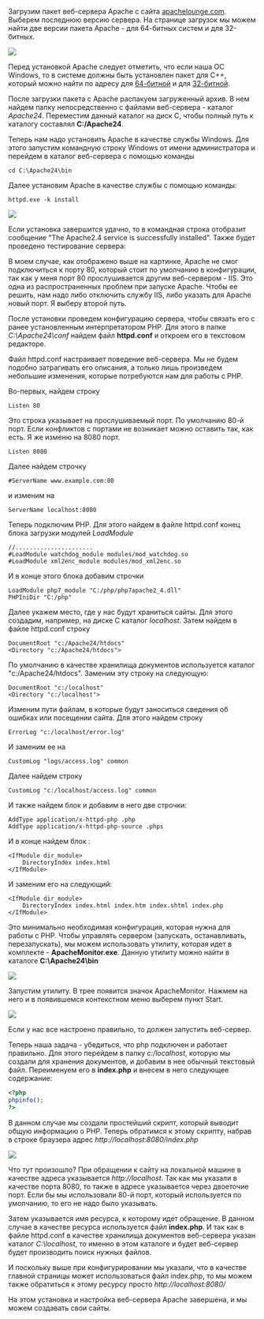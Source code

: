 Загрузим пакет веб-сервера Apache с сайта [apachelounge.com](http://www.apachelounge.com/). Выберем последнюю версию сервера. На странице загрузок мы можем найти две версии пакета Apache - для 64-битных систем и для 32-битных.

![](https://metanit.com/web/php/pics/1.18.png)

Перед установкой Apache следует отметить, что если наша ОС Windows, то в системе должны быть установлен пакет для C++, который можно найти по адресу для [64-битной](https://go.microsoft.com/fwlink/?LinkId=746572) и для [32-битной](https://go.microsoft.com/fwlink/?LinkId=746571).

После загрузки пакета с Apache распакуем загруженный архив. В нем найдем папку непосредственно с файлами веб-сервера - каталог *Apache24*. Переместим данный каталог на диск C, чтобы полный путь к каталогу составлял **C:/Apache24**.

Теперь нам надо установить Apache в качестве службы Windows. Для этого запустим командную строку Windows от имени администратора и перейдем в каталог веб-сервера с помощью команды

```dos
cd C:\Apache24\bin
```

Далее установим Apache в качестве службы с помощью команды:

```dos
httpd.exe -k install
```

![](https://metanit.com/web/php/pics/1.16.png)

Если установка завершится удачно, то в командная строка отобразит сообщение "The Apache2.4 service is successfully installed". Также будет проведено тестирование сервера:

В моем случае, как отображено выше на картинке, Apache не смог подключиться к порту 80, который стоит по умолчанию в конфигурации, так как у меня порт 80 прослушивается другим веб-сервером - IIS. Это одна из распространенных проблем при запуске Apache. Чтобы ее решить, нам надо либо отключить службу IIS, либо указать для Apache новый порт. Я выберу второй путь.

После установки проведем конфигурацию сервера, чтобы связать его с ранее установленным интерпретатором PHP. Для этого в папке *C:\Apache24\conf* найдем файл **httpd.conf** и откроем его в текстовом редакторе.

Файл httpd.conf настраивает поведение веб-сервера. Мы не будем подобно затрагивать его описания, а только лишь произведем небольшие изменения, которые потребуются нам для работы с PHP.

Во-первых, найдем строку

```dos
Listen 80
```

Это строка указывает на прослушиваемый порт. По умолчанию 80-й порт. Если конфликтов с портами не возникает можно оставить так, как есть. Я же изменю на 8080 порт.

```dos
Listen 8080
```

Далее найдем строчку

```dos
#ServerName www.example.com:80
```

и изменим на

```dos
ServerName localhost:8080
```

Теперь подключим PHP. Для этого найдем в файле httpd.conf конец блока загрузки модулей *LoadModule*

```dos
//......................
#LoadModule watchdog_module modules/mod_watchdog.so
#LoadModule xml2enc_module modules/mod_xml2enc.so
```

И в конце этого блока добавим строчки

```dos
LoadModule php7_module "C:/php/php7apache2_4.dll"
PHPIniDir "C:/php"
```

Далее укажем место, где у нас будут храниться сайты. Для этого создадим, например, на диске С каталог *localhost*. Затем найдем в файле httpd.conf строку

```dos
DocumentRoot "c:/Apache24/htdocs"
<Directory "c:/Apache24/htdocs">
```

По умолчанию в качестве хранилища документов используется каталог "c:/Apache24/htdocs". Заменим эту строку на следующую:

```dos
DocumentRoot "c:/localhost"
<Directory "c:/localhost">
```

Изменим пути файлам, в которые будут заноситься сведения об ошибках или посещении сайта. Для этого найдем строку

```dos
ErrorLog "c:/localhost/error.log"
```

И заменим ее на

```dos
CustomLog "logs/access.log" common
```

Далее найдем строку

```dos
CustomLog "c:/localhost/access.log" common
```

И также найдем блок <IfModule mime_module> и добавим в него две строчки:

```dos
AddType application/x-httpd-php .php
AddType application/x-httpd-php-source .phps
```

И в конце найдем блок <IfModule dir_module>:

```dos
<IfModule dir_module>
    DirectoryIndex index.html
</IfModule>
```

И заменим его на следующий:

```dos
<IfModule dir_module>
    DirectoryIndex index.html index.htm index.shtml index.php
</IfModule>
```

Это минимально необходимая конфигурация, которая нужна для работы с PHP. Чтобы управлять сервером (запускать, останавливать, перезапускать), мы можем использовать утилиту, которая идет в комплекте - **ApacheMonitor.exe**. Данную утилиту можно найти в каталоге **C:\Apache24\bin**

![](https://metanit.com/web/php/pics/1.19.png)

Запустим утилиту. В трее появится значок ApacheMonitor. Нажмем на него и в появившемся контекстном меню выберем пункт Start.

![](https://metanit.com/web/php/pics/1.20.png)

Если у нас все настроено правильно, то должен запустить веб-сервер.

Теперь наша задача - убедиться, что php подключен и работает правильно. Для этого перейдем в папку *c:/localhost*, которую мы создали для хранения документов, и добавим в нее обычный текстовый файл. Переименуем его в **index.php** и внесем в него следующее содержание:

```php
<?php
phpinfo();
?>
```

В данном случае мы создали простейший скрипт, который выводит общую информацию о PHP. Теперь обратимся к этому скрипту, набрав в строке браузера адрес *http://localhost:8080/index.php*

![](https://metanit.com/web/php/pics/1.21.png)

Что тут произошло? При обращении к сайту на локальной машине в качестве адреса указывается *http://localhost*. Так как мы указали в качестве порта 8080, то также в адресе указывается через двоеточие порт. Если бы мы использовали 80-й порт, который используется по умолчанию, то его не надо было указывать.

Затем указывается имя ресурса, к которому идет обращение. В данном случае в качестве ресурса используется файл **index.php**. И так как в файле httpd.conf в качестве хранилища документов веб-сервера указан каталог *C:\localhost*, то именно в этом каталоге и будет веб-сервер будет производить поиск нужных файлов.

И поскольку выше при конфигурировании мы указали, что в качестве главной страницы может использоваться файл index.php, то мы можем также обратиться к этому ресурсу просто *http://localhost:8080/*

На этом установка и настройка веб-сервера Apache завершена, и мы можем создавать свои сайты.